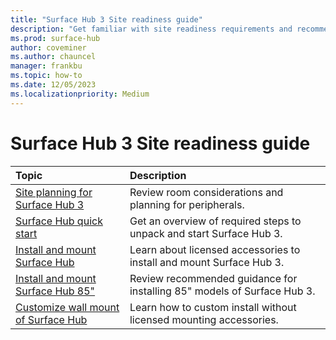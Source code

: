 ```yaml
---
title: "Surface Hub 3 Site readiness guide"
description: "Get familiar with site readiness requirements and recommendations for Surface Hub 3."
ms.prod: surface-hub
author: coveminer
ms.author: chauncel
manager: frankbu
ms.topic: how-to
ms.date: 12/05/2023
ms.localizationpriority: Medium
---
```


# Surface Hub 3 Site readiness guide

| Topic | Description |
|:-------|:-------|
| [Site planning for Surface Hub 3](surface-hub-site-planning.md) | Review room considerations and planning for peripherals. |
| [Surface Hub quick start](surface-hub-3-quick-start.md) | Get an overview of required steps to unpack and start Surface Hub 3.|
| [Install and mount Surface Hub](surface-hub-install-mount.md) | Learn about licensed accessories to install and mount Surface Hub 3. |
| [Install and mount Surface Hub 85"](surface-hub-install-mount.md) | Review recommended guidance for installing 85" models of Surface Hub 3. |
| [Customize wall mount of Surface Hub](surface-hub-custom-install.md) | Learn how to custom install without licensed mounting accessories.|

